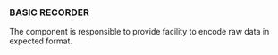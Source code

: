 ### BASIC RECORDER

The component is responsible to provide facility to encode raw data in expected format.
